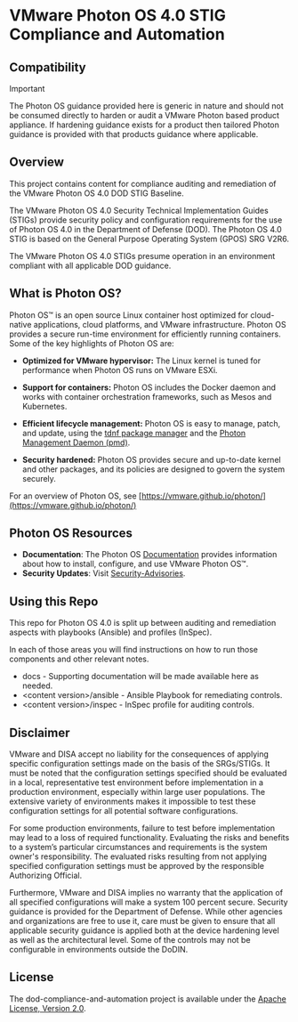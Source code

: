 # VMware Photon OS 4.0 STIG Compliance and Automation

## Compatibility
> [!IMPORTANT]
> The Photon OS guidance provided here is generic in nature and should not be consumed directly to harden or audit a VMware Photon based product appliance. If hardening guidance exists for a product then tailored Photon guidance is provided with that products guidance where applicable.  

## Overview
This project contains content for compliance auditing and remediation of the VMware Photon OS 4.0 DOD STIG Baseline.

The VMware Photon OS 4.0 Security Technical Implementation Guides (STIGs) provide security policy and configuration requirements for the use of Photon OS 4.0 in the Department of Defense (DOD). The Photon OS 4.0 STIG is based on the General Purpose Operating System (GPOS) SRG V2R6.

The VMware Photon OS 4.0 STIGs presume operation in an environment compliant with all applicable DOD guidance.

## What is Photon OS?
Photon OS&trade; is an open source Linux container host optimized for cloud-native applications, cloud platforms, and VMware infrastructure. Photon OS provides a secure run-time environment for efficiently running containers. Some of the key highlights of Photon OS are:

- **Optimized for VMware hypervisor:** The Linux kernel is tuned for performance when Photon OS runs on VMware ESXi.

- **Support for containers:** Photon OS includes the Docker daemon and works with container orchestration frameworks, such as Mesos and Kubernetes.

- **Efficient lifecycle management:** Photon OS is easy to manage, patch, and update, using the [tdnf package manager](https://github.com/vmware/photon/blob/master/docs/photon-admin-guide.md#tiny-dnf-for-package-management) and the [Photon Management Daemon (pmd)](https://github.com/vmware/pmd).

- **Security hardened:** Photon OS provides secure and up-to-date kernel and other packages, and its policies are designed to govern the system securely.

For an overview of Photon OS, see [https://vmware.github.io/photon/](https://vmware.github.io/photon/)

## Photon OS Resources
- **Documentation**: The Photon OS [Documentation](https://vmware.github.io/photon/docs/) provides information about how to install, configure, and use VMware Photon OS™.
- **Security Updates**: Visit [Security-Advisories](https://github.com/vmware/photon/wiki/Security-Advisories).

## Using this Repo
This repo for Photon OS 4.0 is split up between auditing and remediation aspects with playbooks (Ansible) and profiles (InSpec).  

In each of those areas you will find instructions on how to run those components and other relevant notes.  

- docs - Supporting documentation will be made available here as needed.
- \<content version\>/ansible - Ansible Playbook for remediating controls.
- \<content version\>/inspec - InSpec profile for auditing controls.

## Disclaimer
VMware and DISA accept no liability for the consequences of applying specific configuration settings made on the basis of the SRGs/STIGs. It must be noted that the configuration settings specified should be evaluated in a local, representative test environment before implementation in a production environment, especially within large user populations. The extensive variety of environments makes it impossible to test these configuration settings for all potential software configurations.

For some production environments, failure to test before implementation may lead to a loss of required functionality. Evaluating the risks and benefits to a system’s particular circumstances and requirements is the system owner's responsibility. The evaluated risks resulting from not applying specified configuration settings must be approved by the responsible Authorizing Official.

Furthermore, VMware and DISA implies no warranty that the application of all specified configurations will make a system 100 percent secure. Security guidance is provided for the Department of Defense. While other agencies and organizations are free to use it, care must be given to ensure that all applicable security guidance is applied both at the device hardening level as well as the architectural level. Some of the controls may not be configurable in environments outside the DoDIN.

## License
The dod-compliance-and-automation project is available under the [Apache License, Version 2.0](LICENSE).
